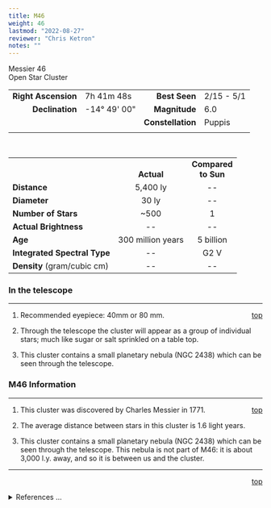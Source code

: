 ```yaml
---
title: M46
weight: 46
lastmod: "2022-08-27"
reviewer: "Chris Ketron"
notes: ""
---
```


<script src="/notes/js/whatsup.js"></script>
<script type="text/javascript">
	var objectName ="M46"
	var objectDesc ="Open Star Cluster<br/>(and Planetary Nebula NGC 2438)<br/>in the Constellation<br/>Puppis"
	var objectImage="m46.jpg"
</script>

<span style='float:right;'><div id=whatsup></div></span>

Messier 46  
Open Star Cluster  
	
|   |   |   |   |
|--:|:--|--:|:--|
|**Right Ascension**|7h 41m 48s|**Best Seen**|2/15 - 5/1|
|**Declination**|-14&deg; 49' 00"|**Magnitude**|6.0|
|   |   |**Constellation**|Puppis|
|   |   |   |   |

<br/>

|   |   |   |
|---|:---:|:---:|
|   | <br/>**Actual**| **Compared<br/>to Sun** |
|**Distance** | 5,400 ly | -- |
|**Diameter** | 30 ly | -- |
|**Number of Stars**| ~500 | 1 |
|**Actual Brightness**| -- | -- |
|**Age** | 300 million years | 5 billion  |
|**Integrated Spectral Type** | -- | G2 V |
|**Density** (gram/cubic cm) | -- | -- |

### In the telescope

---
<span style='float:right;'>[top](#)</span>

1.	Recommended eyepiece: 40mm or 80 mm.

1.	Through the telescope the cluster will appear as a group of individual stars; much like sugar or salt sprinkled on a table top.
   
1.	This cluster contains a small planetary nebula (NGC 2438) which can be seen through the telescope.

### M46 Information

---
<span style='float:right;'>[top](#)</span>

1.	This cluster was discovered by Charles Messier in 1771.

1.	The average distance between stars in this cluster is 1.6 light years.
   
1.	This cluster contains a small planetary nebula (NGC 2438) which can be seen through the telescope.  This nebula is not part of M46: it is about 3,000 l.y. away, and so it is between us and the cluster.

---
<span style='float:right;'>[top](#)</span>
<br/>
<details>
<summary>References ...</summary>

|   |   |   | 
|---|---|---|
|**Item**|**Updated**|**Notes**| 
|Coordinates | 2003-01-04 | tweaked a bit |
| Distance | 2003-01-04 | OK with  http://www.seds.org/messier/m/m046.html |
| Actual Brightness | -- |  |
| Number of Stars | 2003-01-04 | OK with http://www.seds.org/messier/m/m046.html |
| Diameter | 2003-01-04 | OK with http://www.seds.org/messier/m/m046.html |
| Age | 2003-01-04 | OK with http://www.seds.org/messier/m/m046.html |
| Integrated Spectral Type | --	|  |
| Other Information	| 2003-01-04 | addt’l info from http://www.seds.org/messier/m/m046.html |
</details>
